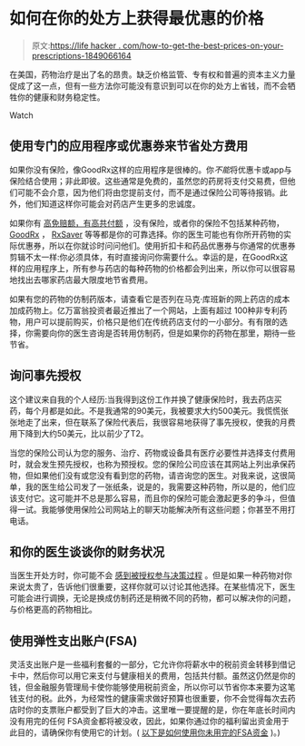 # 如何在你的处方上获得最优惠的价格

> 原文:[https://life hacker . com/how-to-get-the-best-prices-on-your-prescriptions-1849066164](https://lifehacker.com/how-to-get-the-best-prices-on-your-prescriptions-1849066164)

在美国，药物治疗是出了名的昂贵。缺乏价格监管、专有权和普遍的资本主义力量促成了这一点，但有一些方法你可能没有意识到可以在你的处方上省钱，而不会牺牲你的健康和财务稳定性。

Watch

## **使用专门的应用程序或优惠券来节省处方费用**

如果你没有保险，像GoodRx这样的应用程序是很棒的。你*不能*将优惠卡或app与保险结合使用；非此即彼。这些通常是免费的，虽然您的药房将支付交易费，但他们可能不会介意，因为他们将由您提前支付，而不是通过保险公司等待报销。此外，他们知道这样你可能会对药店产生更多的忠诚度。

如果你有 [高免赔额，有高共付额](https://lifehacker.com/all-the-health-insurance-words-you-need-to-know-but-wer-1848688048) ，没有保险，或者你的保险不包括某种药物， [GoodRx](https://www.goodrx.com/) ， [RxSaver](https://www.rxsaver.com/) 等等都是你的可靠选择。你的医生可能也有你所开药物的实际优惠券，所以在你就诊时问问他们。使用折扣卡和药品优惠券与你通常的优惠券剪辑不太一样:你必须具体，有时直接询问你需要什么。幸运的是，在GoodRx这样的应用程序上，所有参与药店的每种药物的价格都会列出来，所以你可以很容易地找出去哪家药店最大限度地节省费用。

如果有您的药物的仿制药版本，请查看它是否列在马克·库班新的网上药店的成本加成药物上。亿万富翁投资者最近推出了一个网站，上面有超过 100种非专利药物，用户可以提前购买，价格只是他们在传统药店支付的一小部分。有有限的选择，你需要向你的医生咨询是否转用仿制药，但是如果你的药物在那里，期待一些节省。

## **询问事先授权**

这个建议来自我的个人经历:当我得到这份工作并换了健康保险时，我去药店买药，每个月都是如此。不是我通常的90美元，我被要求大约500美元。我慌慌张张地走了出来，但在联系了保险代表后，我很容易地获得了事先授权，使我的月费用下降到大约50美元，比以前少了T2。

当您的保险公司认为您的服务、治疗、药物或设备具有医疗必要性并选择支付费用时，就会发生预先授权，也称为预授权。您的保险公司应该在其网站上列出承保药物，但如果他们没有或您没有看到您的药物，请咨询您的医生。对我来说，这很简单，我的医生给公司发了一张纸条，说是的，我需要这种药物，所以是的，他们应该支付它。这可能并不总是那么容易，而且你的保险可能会激起更多的争斗，但值得一试。我能够使用保险公司网站上的聊天功能解决所有这些问题；你甚至不用打电话。

## **和你的医生谈谈你的财务状况**

当医生开处方时，你可能不会 [感到被授权参与决策过程](https://lifehacker.com/is-it-ever-worth-asking-your-doctor-about-a-medication-1848813644) 。但是如果一种药物对你来说太贵了，告诉他们很重要，这样你就可以讨论其他选择。在某些情况下，医生可能会进行调换，无论是换成仿制药还是稍微不同的药物，都可以解决你的问题，与价格更高的药物相比。

## 使用弹性支出账户(FSA)

灵活支出账户是一些福利套餐的一部分，它允许你将薪水中的税前资金转移到借记卡中，然后你可以用它来支付与健康相关的费用，包括共付额。虽然这仍然是你的钱，但金融服务管理局卡使你能够使用税前资金，所以你可以节省你本来要为这笔钱支付的税。此外，为经常性的健康需求做好预算也很重要，你不会觉得每次去药店时你的支票账户都受到了巨大的冲击。这里唯一要提醒的是，你在年底长时间内没有用完的任何 FSA资金都将被没收，因此，如果你通过你的福利留出资金用于此目的，请确保你有使用它的计划。( [以下是如何使用你未用完的FSA资金](https://lifehacker.com/how-to-spend-your-extra-fsa-money-1821055768) )。)